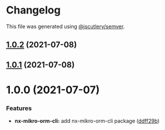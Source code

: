 # Changelog

This file was generated using [@jscutlery/semver](https://github.com/jscutlery/semver).

## [1.0.2](https://github.com/alexy4744/packages/compare/nx-mikro-orm-cli-1.0.1...nx-mikro-orm-cli-1.0.2) (2021-07-08)



## [1.0.1](https://github.com/alexy4744/packages/compare/nx-mikro-orm-cli-1.0.0...nx-mikro-orm-cli-1.0.1) (2021-07-08)



# 1.0.0 (2021-07-07)


### Features

* **nx-mikro-orm-cli:** add nx-mikro-orm-cli package ([ddff29b](https://github.com/alexy4744/lunchbox/commit/ddff29b2daf057f2d0061fd3b470b7bf5ed06788))
